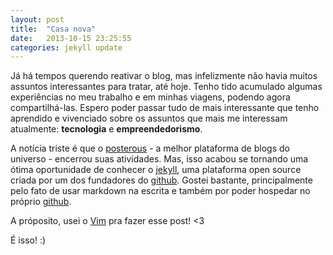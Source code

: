 ```yaml
---
layout: post
title:  "Casa nova"
date:   2013-10-15 23:25:55
categories: jekyll update
---
```


Já há tempos querendo reativar o blog, mas infelizmente não havia muitos assuntos interessantes para tratar, até hoje.
Tenho tido acumulado algumas experiências no meu trabalho e em minhas viagens, podendo agora compartilhá-las. Espero poder
passar tudo de mais interessante que tenho aprendido e vivenciado sobre os assuntos que mais me interessam atualmente:
**tecnologia** e **empreendedorismo**.

A notícia triste é que o [posterous](http://posterous.com) - a melhor plataforma de blogs do universo - encerrou suas atividades.
Mas, isso acabou se tornando uma ótima oportunidade de conhecer o [jekyll](http://jekyllrb.com/), uma plataforma open source
criada por um dos fundadores do [github](http://github.com). Gostei bastante, principalmente pelo fato de usar markdown na
escrita e também por poder hospedar no próprio [github](http://github.com/neliojrr/neliojrr.github.io).

A próposito, usei o [Vim](http://vim.org) pra fazer esse post! <3

É isso! :)
